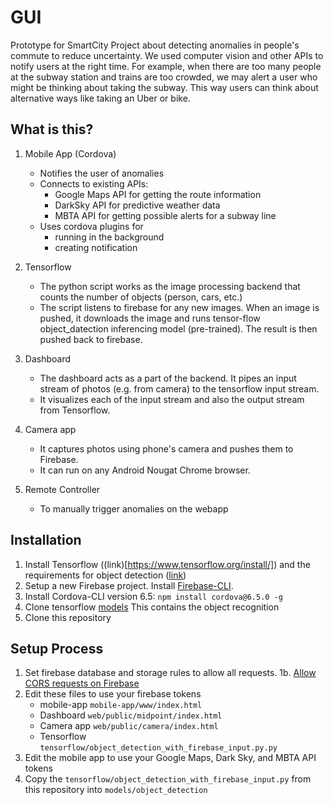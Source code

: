 GUI
===

Prototype for SmartCity Project about detecting anomalies in people's commute to reduce uncertainty. We used computer vision and other APIs to notify users at the right time. For example, when there are too many people at the subway station and trains are too crowded, we may alert a user who might be thinking about taking the subway. This way users can think about alternative ways like taking an Uber or bike.


## What is this?

1. Mobile App (Cordova)
	- Notifies the user of anomalies
	- Connects to existing APIs:
		- Google Maps API for getting the route information
		- DarkSky API for predictive weather data
		- MBTA API for getting possible alerts for a subway line
	- Uses cordova plugins for
		- running in the background
		- creating notification

2. Tensorflow 
	- The python script works as the image processing backend that counts the number of objects (person, cars, etc.) 
	- The script listens to firebase for any new images. When an image is pushed, it downloads the image and runs tensor-flow object_datection inferencing model (pre-trained). The result is then pushed back to firebase.

3. Dashboard
	- The dashboard acts as a part of the backend. It pipes an input stream of photos (e.g. from camera) to the tensorflow input stream.
	- It visualizes each of the input stream and also the output stream from Tensorflow.

4. Camera app
	- It captures photos using phone's camera and pushes them to Firebase.
	- It can run on any Android Nougat Chrome browser.

5. Remote Controller
	- To manually trigger anomalies on the webapp

## Installation
1. Install Tensorflow ((link)[https://www.tensorflow.org/install/]) and the requirements for object detection ([link](https://github.com/tensorflow/models/tree/master/object_detection)) 
2. Setup a new Firebase project. Install [Firebase-CLI](https://firebase.google.com/docs/cli/).
3. Install Cordova-CLI version 6.5: `npm install cordova@6.5.0 -g`
4. Clone tensorflow [models](https://github.com/tensorflow/models) 
    This contains the object recognition
5. Clone this repository


## Setup Process
1. Set firebase database and storage rules to allow all requests.
1b. [Allow CORS requests on Firebase](https://stackoverflow.com/questions/37760695/firebase-storage-and-access-control-allow-origin)
2. Edit these files to use your firebase tokens
	- mobile-app `mobile-app/www/index.html`
	- Dashboard `web/public/midpoint/index.html`
	- Camera app `web/public/camera/index.html`
	- Tensorflow `tensorflow/object_detection_with_firebase_input.py.py`
3. Edit the mobile app to use your Google Maps, Dark Sky, and MBTA API tokens
4. Copy the `tensorflow/object_detection_with_firebase_input.py` from this repository into `models/object_detection`


